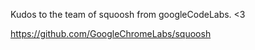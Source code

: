 



Kudos to the team of squoosh from googleCodeLabs. <3

https://github.com/GoogleChromeLabs/squoosh
